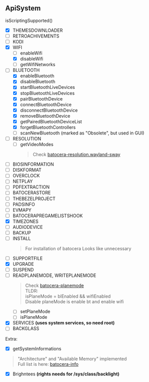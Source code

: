 ## ApiSystem

isScriptingSupported()
- [x] THEMESDOWNLOADER
- [ ] RETROACHIVEMENTS
- [ ] KODI
- [x] WIFI
  - [ ] enableWifi
  - [x] disableWifi
  - [ ] getWifiNetworks
- [ ] BLUETOOTH
  - [x] enableBluetooth
  - [x] disableBluetooth
  - [x] startBluetoothLiveDevices
  - [x] stopBluetoothLiveDevices
  - [x] pairBluetoothDevice
  - [x] connectBluetoothDevice
  - [x] disconnectBluetoothDevice
  - [x] removeBluetoothDevice
  - [x] getPairedBluetoothDeviceList
  - [x] forgetBluetoothControllers
  - [ ] scanNewBluetooth (marked as "Obsolete", but used in GUI)
- [ ] RESOLUTION
  - [ ] getVideoModes
    > Check [batocera-resolution.wayland-sway](https://github.com/batocera-linux/batocera.linux/blob/4158b1c5602461f8dabe965541cda9c6f3d73dfa/package/batocera/core/batocera-resolution/scripts/resolution/batocera-resolution.wayland-sway)
- [ ] BIOSINFORMATION
- [ ] DISKFORMAT
- [ ] OVERCLOCK
- [ ] NETPLAY
- [ ] PDFEXTRACTION
- [ ] BATOCERASTORE
- [ ] THEBEZELPROJECT
- [ ] PADSINFO
- [ ] EVMAPY
- [ ] BATOCERAPREGAMELISTSHOOK
- [x] TIMEZONES
- [ ] AUDIODEVICE
- [ ] BACKUP
- [ ] INSTALL
    > For installation of batocera
    > Looks like unnecessary
- [ ] SUPPORTFILE
- [x] UPGRADE
- [ ] SUSPEND
- [ ] READPLANEMODE, WRITEPLANEMODE
    > Check [batocera-planemode](https://github.com/batocera-linux/batocera.linux/blob/4158b1c5602461f8dabe965541cda9c6f3d73dfa/package/batocera/core/batocera-scripts/scripts/batocera-planemode) \
    > TLDR: \
    > isPlaneMode = blEnabled && wifiEnabled \
    > Disable planeMode is enable bt and enable wifi
  - [ ] setPlaneMode
  - [ ] isPlaneMode
- [x] SERVICES **(uses system services, so need root)**
- [ ] BACKGLASS

Extra:
- [x] getSystemInformations
> "Architecture" and "Available Memory" implemented \
> Full list is here: [batocera-info](https://github.com/batocera-linux/batocera.linux/blob/4158b1c5602461f8dabe965541cda9c6f3d73dfa/package/batocera/core/batocera-scripts/scripts/batocera-info)
- [x] Brighntees **(rights needs for /sys/class/backlight)**
